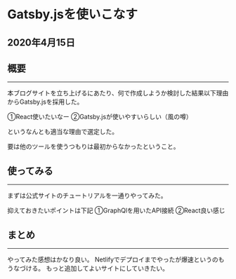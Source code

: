 # Gatsby.jsを使いこなす

## 2020年4月15日 
## 概要
----------

本ブログサイトを立ち上げるにあたり、何で作成しようか検討した結果以下理由からGatsby.jsを採用した。

①React使いたいなー
②Gatsby.jsが使いやすいらしい（風の噂）

というなんとも適当な理由で選定した。

要は他のツールを使うつもりは最初からなかったということ。


## 使ってみる
----------

まずは公式サイトのチュートリアルを一通りやってみた。

抑えておきたいポイントは下記
①GraphQlを用いたAPI接続
②React良い感じ


## まとめ
----------

やってみた感想はかなり良い。
Netlifyでデプロイまでやったが爆速というのもうなづける。
もっと追加してよいサイトにしていきたい。

